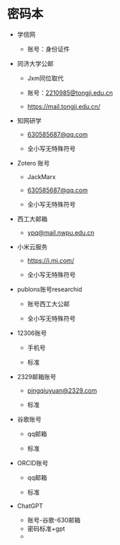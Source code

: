 # 密码本

-   学信网

    -   账号：身份证件
-   同济大学公邮

    -   Jxm同位取代

    -   账号：2210985@tongji.edu.cn

    -   <https://mail.tongji.edu.cn/>
-   知网研学

    -   630585687@qq.com

    -   全小写无特殊符号
-   Zotero 账号

    -   JackMarx

    -   630585687@qq.com

    -   全小写无特殊符号
-   西工大邮箱

    -   ypq@mail.nwpu.edu.cn
-   小米云服务

    -   https://i.mi.com/

    -   全小写无特殊符号
-   publons账号researchid

    -   账号西工大公邮

    -   全小写无特殊符号
-   12306账号

    -   手机号

    -   标准
-   2329邮箱账号

    -   pingqiuyuan@2329.com

    -   标准
-   谷歌账号

    -   qq邮箱

    -   标准
-   ORCID账号

    -   qq邮箱

    -   标准

-   ChatGPT
    -   账号-谷歌-630邮箱
    -   密码标准+gpt
    -   

